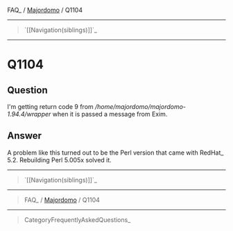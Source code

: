 FAQ\_ / [Majordomo](FAQ/Majordomo) / Q1104

* * * * *

> \`[[Navigation(siblings)]]\`\_

* * * * *

Q1104
=====

Question
--------

I'm getting return code 9 from
*/home/majordomo/majordomo-1.94.4/wrapper* when it is passed a message
from Exim.

Answer
------

A problem like this turned out to be the Perl version that came with
RedHat\_ 5.2. Rebuilding Perl 5.005x solved it.

* * * * *

> \`[[Navigation(siblings)]]\`\_

* * * * *

> FAQ\_ / [Majordomo](FAQ/Majordomo) / Q1104

* * * * *

> CategoryFrequentlyAskedQuestions\_
